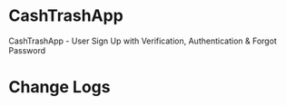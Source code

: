 # CashTrashApp

CashTrashApp - User Sign Up with Verification, Authentication & Forgot Password

# Change Logs